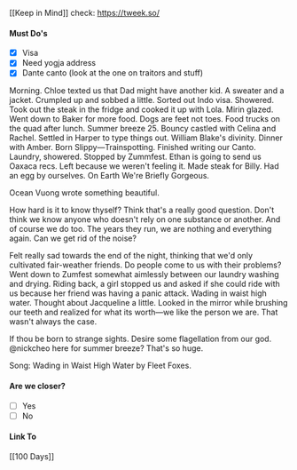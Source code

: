 [[Keep in Mind]]
check: https://tweek.so/
#### Must Do's
- [x] Visa
- [x] Need yogja address
- [x] Dante canto (look at the one on traitors and stuff)

Morning. Chloe texted us that Dad might have another kid. A sweater and a jacket. Crumpled up and sobbed a little. Sorted out Indo visa. Showered. Took out the steak in the fridge and cooked it up with Lola. Mirin glazed. Went down to Baker for more food. Dogs are feet not toes. Food trucks on the quad after lunch. Summer breeze 25. Bouncy castled with Celina and Rachel. Settled in Harper to type things out. William Blake's divinity. Dinner with Amber. Born Slippy—Trainspotting. Finished writing our Canto. Laundry, showered. Stopped by Zummfest. Ethan is going to send us Oaxaca recs. Left because we weren't feeling it. Made steak for Billy. Had an egg by ourselves. On Earth We're Briefly Gorgeous.

Ocean Vuong wrote something beautiful.

How hard is it to know thyself? Think that's a really good question. Don't think we know anyone who doesn't rely on one substance or another. And of course we do too. The years they run, we are nothing and everything again. Can we get rid of the noise?

Felt really sad towards the end of the night, thinking that we'd only cultivated fair-weather friends. Do people come to us with their problems? Went down to Zumfest somewhat aimlessly between our laundry washing and drying. Riding back, a girl stopped us and asked if she could ride with us because her friend was having a panic attack. Wading in waist high water. Thought about Jacqueline a little. Looked in the mirror while brushing our teeth and realized for what its worth—we like the person we are. That wasn't always the case.

If thou be born to strange sights.
Desire some flagellation from our god.
@nickcheo here for summer breeze? That's so huge. 

Song: Wading in Waist High Water by Fleet Foxes.
#### Are we closer?
- [ ] Yes
- [ ] No
#### Link To
[[100 Days]]